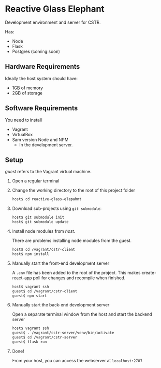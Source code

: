 # Reactive Glass Elephant
Development environment and server for CSTR.

Has:
 * Node
 * Flask
 * Postgres (coming soon)


## Hardware Requirements
Ideally the host system should have:
 * 1GB of memory
 * 2GB of storage

## Software Requirements
You need to install
 * Vagrant
 * VirtualBox
 * Sam version Node and NPM
   * In the development server.

## Setup

*guest* refers to the Vagrant virtual machine.

1. Open a regular terminal
2. Change the working directory to the root of this project folder

    ```bash
    host$ cd reactive-glass-elepahnt
    ```

3. Download sub-projects using `git submodule`:

    ```bash
    host$ git submodule init
    host$ git submodule update
    ```
4. Install node modules from *host*.

    There are problems installing node modules from the guest.
    ```bash
    host$ cd /vagrant/cstr-client
    host$ npm install
    ```
5. Manually start the front-end development server

    A `.env` file has been added to the root of the project. This makes create-react-app poll for changes and recompile when finished.
    ```bash
    host$ vagrant ssh
    guest$ cd /vagrant/cstr-client
    guest$ npm start
    ```
6. Manually start the back-end development server
    
    Open a separate terminal window from the host and start the backend server
    ```bash
    host$ vagrant ssh
    guest$ . /vagrant/cstr-server/venv/bin/activate
    guest$ cd /vagrant/cstr-server
    guest$ flask run
    ```

7. Done!

    From your host, you can access the webserver at `localhost:2787`

